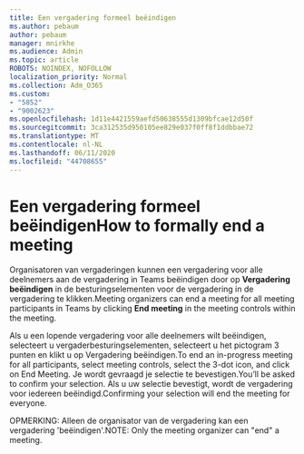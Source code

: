 ```yaml
---
title: Een vergadering formeel beëindigen
ms.author: pebaum
author: pebaum
manager: mnirkhe
ms.audience: Admin
ms.topic: article
ROBOTS: NOINDEX, NOFOLLOW
localization_priority: Normal
ms.collection: Adm_O365
ms.custom:
- "5852"
- "9002623"
ms.openlocfilehash: 1d11e4421559aefd50638555d1309bfcae12d50f
ms.sourcegitcommit: 3ca312535d950105ee829e037f0ff8f1ddbbae72
ms.translationtype: MT
ms.contentlocale: nl-NL
ms.lasthandoff: 06/11/2020
ms.locfileid: "44708655"
---
```

# <a name="how-to-formally-end-a-meeting"></a><span data-ttu-id="17037-102">Een vergadering formeel beëindigen</span><span class="sxs-lookup"><span data-stu-id="17037-102">How to formally end a meeting</span></span>

<span data-ttu-id="17037-103">Organisatoren van vergaderingen kunnen een vergadering voor alle deelnemers aan de vergadering in Teams beëindigen door op **Vergadering beëindigen** in de besturingselementen voor de vergadering in de vergadering te klikken.</span><span class="sxs-lookup"><span data-stu-id="17037-103">Meeting organizers can end a meeting for all meeting participants in Teams by clicking **End meeting** in the meeting controls within the meeting.</span></span>  

<span data-ttu-id="17037-104">Als u een lopende vergadering voor alle deelnemers wilt beëindigen, selecteert u vergaderbesturingselementen, selecteert u het pictogram 3 punten en klikt u op Vergadering beëindigen.</span><span class="sxs-lookup"><span data-stu-id="17037-104">To end an in-progress meeting for all participants, select meeting controls, select the 3-dot icon, and click on End Meeting.</span></span> <span data-ttu-id="17037-105">Je wordt gevraagd je selectie te bevestigen.</span><span class="sxs-lookup"><span data-stu-id="17037-105">You’ll be asked to confirm your selection.</span></span> <span data-ttu-id="17037-106">Als u uw selectie bevestigt, wordt de vergadering voor iedereen beëindigd.</span><span class="sxs-lookup"><span data-stu-id="17037-106">Confirming your selection will end the meeting for everyone.</span></span>

<span data-ttu-id="17037-107">OPMERKING: Alleen de organisator van de vergadering kan een vergadering 'beëindigen'.</span><span class="sxs-lookup"><span data-stu-id="17037-107">NOTE: Only the meeting organizer can "end" a meeting.</span></span>